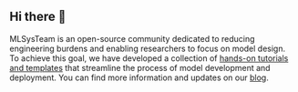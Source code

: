 ## Hi there 👋

MLSysTeam is an open-source community dedicated to reducing engineering burdens and enabling researchers to focus on model design. To achieve this goal, we have developed a collection of [hands-on tutorials and templates](https://github.com/MLSysTeam/DLTK) that streamline the process of model development and deployment. You can find more information and updates on our [blog](https://yanlu.substack.com/).

<!--

**Here are some ideas to get you started:**

🙋‍♀️ A short introduction - what is your organization all about?
🌈 Contribution guidelines - how can the community get involved?
👩‍💻 Useful resources - where can the community find your docs? Is there anything else the community should know?
🍿 Fun facts - what does your team eat for breakfast?
🧙 Remember, you can do mighty things with the power of [Markdown](https://docs.github.com/github/writing-on-github/getting-started-with-writing-and-formatting-on-github/basic-writing-and-formatting-syntax)
-->
